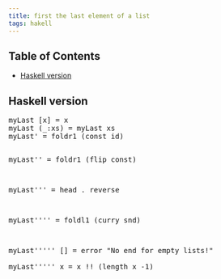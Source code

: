 ```yaml
---
title: first the last element of a list
tags: hakell
---
```

<div id="table-of-contents">
<h2>Table of Contents</h2>
<div id="text-table-of-contents">
<ul>
<li><a href="#sec-1">Haskell version</a></li>
</ul>
</div>
</div>


<div id="outline-container-sec-1" class="outline-2">
<h2 id="sec-1">Haskell version</h2>
<div class="outline-text-2" id="text-1">
<pre class="example">
myLast [x] = x
myLast (_:xs) = myLast xs
myLast' = foldr1 (const id)

myLast'' = foldr1 (flip const)
 
myLast''' = head . reverse
 
myLast'''' = foldl1 (curry snd)
 
myLast''''' [] = error "No end for empty lists!"  
myLast''''' x = x !! (length x -1)
</pre>
</div>
</div>

